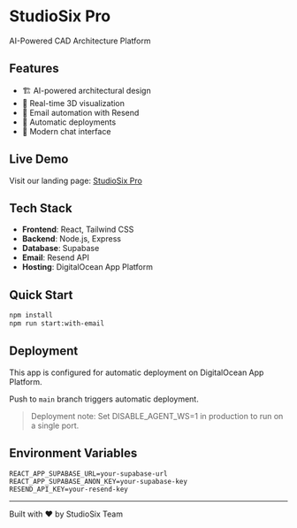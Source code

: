 # StudioSix Pro

AI-Powered CAD Architecture Platform

## Features
- 🏗️ AI-powered architectural design
- 🎨 Real-time 3D visualization  
- 📧 Email automation with Resend
- 🚀 Automatic deployments
- 💬 Modern chat interface

## Live Demo
Visit our landing page: [StudioSix Pro](https://studiosix-pro.ondigitalocean.app)

## Tech Stack
- **Frontend**: React, Tailwind CSS
- **Backend**: Node.js, Express
- **Database**: Supabase
- **Email**: Resend API
- **Hosting**: DigitalOcean App Platform

## Quick Start

```bash
npm install
npm run start:with-email
```

## Deployment
This app is configured for automatic deployment on DigitalOcean App Platform.

Push to `main` branch triggers automatic deployment.

> Deployment note: Set DISABLE_AGENT_WS=1 in production to run on a single port.

## Environment Variables
```
REACT_APP_SUPABASE_URL=your-supabase-url
REACT_APP_SUPABASE_ANON_KEY=your-supabase-key
RESEND_API_KEY=your-resend-key
```

---
Built with ❤️ by StudioSix Team
